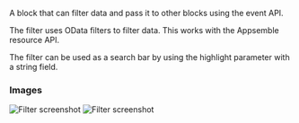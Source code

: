A block that can filter data and pass it to other blocks using the event API.

The filter uses OData filters to filter data. This works with the Appsemble resource API.

The filter can be used as a search bar by using the highlight parameter with a string field.

### Images

![Filter screenshot](https://gitlab.com/appsemble/appsemble/-/raw/0.35.9/config/assets/filter.png)
![Filter screenshot](https://gitlab.com/appsemble/appsemble/-/raw/0.35.9/config/assets/filter-search-bar.png)
